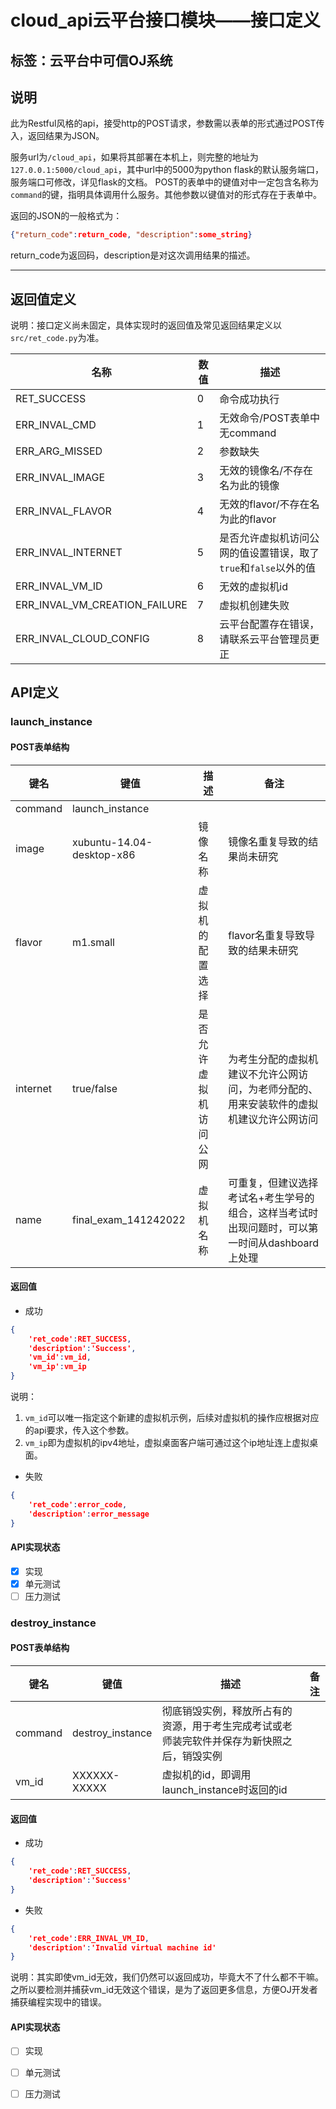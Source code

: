 # cloud_api云平台接口模块——接口定义

标签：云平台中可信OJ系统
---

## 说明

此为Restful风格的api，接受http的POST请求，参数需以表单的形式通过POST传入，返回结果为JSON。

服务url为`/cloud_api`，如果将其部署在本机上，则完整的地址为`127.0.0.1:5000/cloud_api`，其中url中的5000为python flask的默认服务端口，服务端口可修改，详见flask的文档。
POST的表单中的键值对中一定包含名称为`command`的键，指明具体调用什么服务。其他参数以键值对的形式存在于表单中。

返回的JSON的一般格式为：
``` JSON
{"return_code":return_code, "description":some_string}
```
return_code为返回码，description是对这次调用结果的描述。

---
## 返回值定义

说明：接口定义尚未固定，具体实现时的返回值及常见返回结果定义以`src/ret_code.py`为准。

| 名称  | 数值  |  描述  |
| --------   | ----- | ----  |
| RET_SUCCESS | 0 | 命令成功执行 |
| ERR_INVAL_CMD | 1 | 无效命令/POST表单中无command |
| ERR_ARG_MISSED | 2 | 参数缺失 |
| ERR_INVAL_IMAGE | 3 | 无效的镜像名/不存在名为此的镜像 |
| ERR_INVAL_FLAVOR | 4 | 无效的flavor/不存在名为此的flavor |
| ERR_INVAL_INTERNET | 5 | 是否允许虚拟机访问公网的值设置错误，取了`true`和`false`以外的值 |
| ERR_INVAL_VM_ID | 6 | 无效的虚拟机id | 
| ERR_INVAL_VM_CREATION_FAILURE | 7 | 虚拟机创建失败 |
| ERR_INVAL_CLOUD_CONFIG | 8 | 云平台配置存在错误，请联系云平台管理员更正 |

## API定义

### launch_instance

#### POST表单结构
| 键名    | 键值  |  描述  | 备注 |
| --------   | ----- | ----  | --- |
| command    | launch_instance |        |
|   image      |   xubuntu-14.04-desktop-x86   |   镜像名称   |  镜像名重复导致的结果尚未研究 |
|  flavor        |    m1.small |  虚拟机的配置选择  | flavor名重复导致导致的结果未研究 |
| internet | true/false | 是否允许虚拟机访问公网 | 为考生分配的虚拟机建议不允许公网访问，为老师分配的、用来安装软件的虚拟机建议允许公网访问 |
| name | final_exam_141242022 | 虚拟机名称 | 可重复，但建议选择考试名+考生学号的组合，这样当考试时出现问题时，可以第一时间从dashboard上处理 |

#### 返回值

* 成功
``` JSON
{
    'ret_code':RET_SUCCESS, 
    'description':'Success', 
    'vm_id':vm_id, 
    'vm_ip':vm_ip
}
```
说明：
1. `vm_id`可以唯一指定这个新建的虚拟机示例，后续对虚拟机的操作应根据对应的api要求，传入这个参数。
2. `vm_ip`即为虚拟机的ipv4地址，虚拟桌面客户端可通过这个ip地址连上虚拟桌面。

* 失败
``` JSON
{
    'ret_code':error_code, 
    'description':error_message
}
```

#### API实现状态
- [x] 实现
- [x] 单元测试
- [ ] 压力测试

### destroy_instance

#### POST表单结构
| 键名    | 键值  |  描述  | 备注 |
| --------   | ----- | ----  | --- |
| command | destroy_instance | 彻底销毁实例，释放所占有的资源，用于考生完成考试或老师装完软件并保存为新快照之后，销毁实例 |  |
| vm_id | XXXXXX-XXXXX | 虚拟机的id，即调用launch_instance时返回的id |

#### 返回值

* 成功
``` JSON
{
    'ret_code':RET_SUCCESS, 
    'description':'Success'
}
```

* 失败
``` JSON
{
    'ret_code':ERR_INVAL_VM_ID, 
    'description':'Invalid virtual machine id'
}
```
说明：其实即使vm_id无效，我们仍然可以返回成功，毕竟大不了什么都不干嘛。之所以要检测并捕获vm_id无效这个错误，是为了返回更多信息，方便OJ开发者捕获编程实现中的错误。

#### API实现状态
- [ ] 实现
- [ ] 单元测试
- [ ] 压力测试

